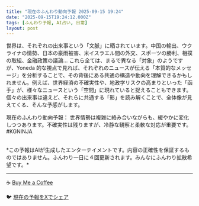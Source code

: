 ```yaml
---
title: "現在のふんわり動向予報 2025-09-15 19:24"
date: "2025-09-15T19:24:12.000Z"
tags: [ふんわり予報, AI占い, 日常]
layout: post
---
```


世界は、それぞれの出来事という「文脈」に晒されています。中国の輸出、ウクライナの情勢、日本の豪雨被害、米イスラエル間の外交、スポーツの勝利、相撲の取組、金融政策の議論…  これら全ては、まるで異なる「対象」のようですが、Yoneda 的な視点で見れば、それぞれのニュースが伝える「本質的なメッセージ」を分析することで、その背後にある共通の構造や動向を理解できるかもしれません。例えば、世界経済の不確実性や、地政学リスクの高まりといった「函手」が、様々なニュースという「空間」に現れていると捉えることもできます。個々の出来事は違えど、それらに共通する「影」を読み解くことで、全体像が見えてくる、そんな予感がします。


現在のふんわり動向予報：
世界情勢は複雑に絡み合いながらも、緩やかに変化しつつあります。不確実性は残りますが、冷静な観察と柔軟な対応が重要です。#KGNINJA

<br>
*この予報はAIが生成したエンターテイメントです。内容の正確性を保証するものではありません。ふんわり一日に４回更新されます。みんなにふんわり拡散希望です。*

---
☕️ [Buy Me a Coffee](https://www.buymeacoffee.com/kgninja)

🐦 [現在の予報をXでシェア](https://twitter.com/intent/tweet?text=%E7%8F%BE%E5%9C%A8%E3%81%AE%E3%81%B5%E3%82%93%E3%82%8F%E3%82%8A%E4%BA%88%E5%A0%B1%3A%20%E3%80%8C%E4%B8%96%E7%95%8C%E3%81%AF%E3%80%81%E3%81%9D%E3%82%8C%E3%81%9E%E3%82%8C%E3%81%AE%E5%87%BA%E6%9D%A5%E4%BA%8B%E3%81%A8%E3%81%84%E3%81%86%E3%80%8C%E6%96%87%E8%84%88%E3%80%8D%E3%81%AB%E6%99%92%E3%81%95%E3%82%8C%E3%81%A6%E3%81%84%E3%81%BE%E3%81%99%E3%80%82%E3%80%8D%23KGNINJA%20%E7%B6%9A%E3%81%8D%E3%81%AF%E3%83%96%E3%83%AD%E3%82%B0%E3%81%A7%EF%BC%81%F0%9F%91%87&url=https%3A%2F%2Fkg-ninja.github.io%2FFunwariyoso%2F)
